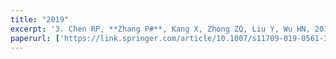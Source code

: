 ```yaml
---
title: "2019"
excerpt: '3. Chen RP, **Zhang P#**, Kang X, Zhong ZQ, Liu Y, Wu HN, 2019. Prediction of maximum surface settlement caused by EPB shield tunneling with ANN methods._Soils and Foundations_. 59, 284–295.<br />2. Chen RP, **Zhang P#**, Wu HN, Wang ZT, 2019. Prediction of shield tunneling-induced ground settlement using machine learning techniques. _Frontiers of structural and Civil Engineering_. 13(6), 1363–1378.'<br />**Zhang P**, 2019. A novel feature selection method based on global sensitivity analysis with application in machine learning-based prediction model. *Applied Soft Computing*. 85, 105859
paperurl: ['https://link.springer.com/article/10.1007/s11709-019-0561-3']
---
```

